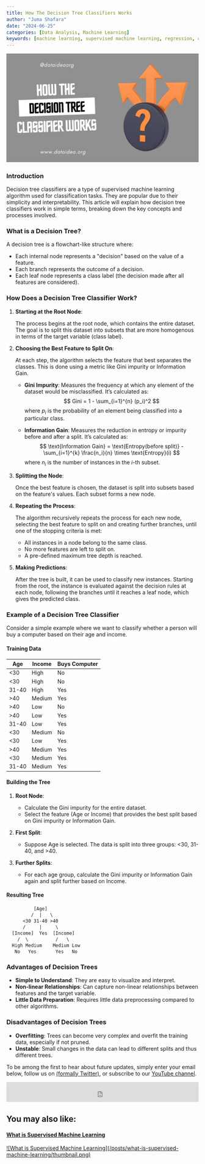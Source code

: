 ```yaml
---
title: How The Decision Tree Classifiers Works
author: "Juma Shafara"
date: "2024-06-25"
categories: [Data Analysis, Machine Learning]
keywords: [machine learning, supervised machine learning, regression, classification, linear regression model, data, data science, artificial intelligence, decision tree, decision tree classifier] 
---
```


![Photo by DATAIDEA](thumbnail.png)

### Introduction

Decision tree classifiers are a type of supervised machine learning algorithm used for classification tasks. They are popular due to their simplicity and interpretability. This article will explain how decision tree classifiers work in simple terms, breaking down the key concepts and processes involved.

### What is a Decision Tree?

A decision tree is a flowchart-like structure where:

- Each internal node represents a "decision" based on the value of a feature.
- Each branch represents the outcome of a decision.
- Each leaf node represents a class label (the decision made after all features are considered).

### How Does a Decision Tree Classifier Work?

1. **Starting at the Root Node**:

   The process begins at the root node, which contains the entire dataset. The goal is to split this dataset into subsets that are more homogenous in terms of the target variable (class label).

2. **Choosing the Best Feature to Split On**:

   At each step, the algorithm selects the feature that best separates the classes. This is done using a metric like Gini impurity or Information Gain.

   - **Gini Impurity**: Measures the frequency at which any element of the dataset would be misclassified. It’s calculated as:
     $$
     Gini = 1 - \sum_{i=1}^{n} (p_i)^2
     $$
     where $p_i$ is the probability of an element being classified into a particular class.
     
   - **Information Gain**: Measures the reduction in entropy or impurity before and after a split. It’s calculated as:
     $$
     \text{Information Gain} = \text{Entropy(before split)} - \sum_{i=1}^{k} \frac{n_i}{n} \times \text{Entropy}(i)
     $$
     where $n_i$ is the number of instances in the $i$-th subset.

3. **Splitting the Node**:

   Once the best feature is chosen, the dataset is split into subsets based on the feature's values. Each subset forms a new node.

4. **Repeating the Process**:

   The algorithm recursively repeats the process for each new node, selecting the best feature to split on and creating further branches, until one of the stopping criteria is met:
   - All instances in a node belong to the same class.
   - No more features are left to split on.
   - A pre-defined maximum tree depth is reached.

5. **Making Predictions**:

   After the tree is built, it can be used to classify new instances. Starting from the root, the instance is evaluated against the decision rules at each node, following the branches until it reaches a leaf node, which gives the predicted class.

### Example of a Decision Tree Classifier

Consider a simple example where we want to classify whether a person will buy a computer based on their age and income.

#### Training Data

| Age  | Income  | Buys Computer |
|------|---------|---------------|
| <30  | High    | No            |
| <30  | High    | No            |
| 31-40| High    | Yes           |
| >40  | Medium  | Yes           |
| >40  | Low     | No            |
| >40  | Low     | Yes           |
| 31-40| Low     | Yes           |
| <30  | Medium  | No            |
| <30  | Low     | Yes           |
| >40  | Medium  | Yes           |
| <30  | Medium  | Yes           |
| 31-40| Medium  | Yes           |

#### Building the Tree

1. **Root Node**: 

   - Calculate the Gini impurity for the entire dataset.
   - Select the feature (Age or Income) that provides the best split based on Gini impurity or Information Gain.

2. **First Split**:

   - Suppose Age is selected. The data is split into three groups: <30, 31-40, and >40.

3. **Further Splits**:

   - For each age group, calculate the Gini impurity or Information Gain again and split further based on Income.

#### Resulting Tree

```
          [Age]
         /  |   \
      <30 31-40 >40
      /     |     \
  [Income]  Yes  [Income]
    /  \          /   \
  High Medium    Medium Low
   No   Yes       Yes   No
```

### Advantages of Decision Trees

- **Simple to Understand**: They are easy to visualize and interpret.
- **Non-linear Relationships**: Can capture non-linear relationships between features and the target variable.
- **Little Data Preparation**: Requires little data preprocessing compared to other algorithms.

### Disadvantages of Decision Trees

- **Overfitting**: Trees can become very complex and overfit the training data, especially if not pruned.
- **Unstable**: Small changes in the data can lead to different splits and thus different trees.

<p class=pb-1>
To be among the first to hear about future updates, simply enter your email below, follow us on <a href="https://x.com/dataideaorg"><i class="bi bi-twitter-x"></i>
 (formally Twitter)</a>, or subscribe to our <a href="https://www.youtube.com/@dataideaorg"><i class="bi bi-youtube"></i> YouTube channel</a>.
</p>
<iframe src="https://embeds.beehiiv.com/5fc7c425-9c7e-4e08-a514-ad6c22beee74?slim=true" data-test-id="beehiiv-embed" height="52" frameborder="0" scrolling="no" style="margin: 0; border-radius: 0px !important; background-color: transparent; width: 100%;" ></iframe>


<div class="p-3">
<h2>You may also like:</h2>
<a href="/posts/what-is-supervised-machine-learning/">
<h4>What is Supervised Machine Learning</h4>
![What is Supervised Machine Learning](/posts/what-is-supervised-machine-learning/thumbnail.png)
</a>
</div>

<script async src="https://pagead2.googlesyndication.com/pagead/js/adsbygoogle.js?client=ca-pub-8076040302380238"
     crossorigin="anonymous"></script>
<!-- inline_horizontal -->
<ins class="adsbygoogle"
     style="display:block"
     data-ad-client="ca-pub-8076040302380238"
     data-ad-slot="9021194372"
     data-ad-format="auto"
     data-full-width-responsive="true"></ins>
<script>
     (adsbygoogle = window.adsbygoogle || []).push({});
</script>